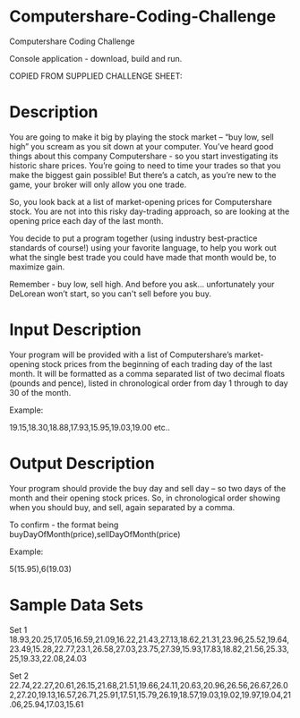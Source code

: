 # Computershare-Coding-Challenge
Computershare Coding Challenge

Console application - download, build and run.

COPIED FROM SUPPLIED CHALLENGE SHEET:

# Description
You are going to make it big by playing the stock market – “buy low, sell high” you scream as you sit down at your computer. You’ve heard good things about this company Computershare - so you start investigating its historic share prices. You’re going to need to time your trades so that you make the biggest gain possible! But there’s a catch, as you’re new to the game, your broker will only allow you one trade.

So, you look back at a list of market-opening prices for Computershare stock. You are not into this risky day-trading approach, so are looking at the opening price each day of the last month.

You decide to put a program together (using industry best-practice standards of course!) using your favorite language, to help you work out what the single best trade you could have made that month would be, to maximize gain. 

Remember - buy low, sell high. And before you ask… unfortunately your DeLorean won’t start, so you can't sell before you buy.

# Input Description
Your program will be provided with a list of Computershare’s market-opening stock prices from the beginning of each trading day of the last month. It will be formatted as a comma separated list of two decimal floats (pounds and pence), listed in chronological order from day 1 through to day 30 of the month.

Example:

19.15,18.30,18.88,17.93,15.95,19.03,19.00 etc..

# Output Description
Your program should provide the buy day and sell day – so two days of the month and their opening stock prices. So, in chronological order showing when you should buy, and sell, again separated by a comma.

To confirm - the format being buyDayOfMonth(price),sellDayOfMonth(price)

Example:

5(15.95),6(19.03)

# Sample Data Sets
Set 1
18.93,20.25,17.05,16.59,21.09,16.22,21.43,27.13,18.62,21.31,23.96,25.52,19.64,23.49,15.28,22.77,23.1,26.58,27.03,23.75,27.39,15.93,17.83,18.82,21.56,25.33,25,19.33,22.08,24.03

Set 2
22.74,22.27,20.61,26.15,21.68,21.51,19.66,24.11,20.63,20.96,26.56,26.67,26.02,27.20,19.13,16.57,26.71,25.91,17.51,15.79,26.19,18.57,19.03,19.02,19.97,19.04,21.06,25.94,17.03,15.61
